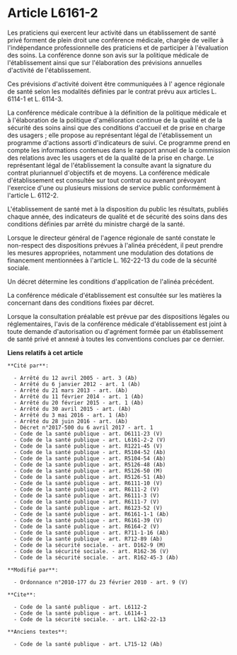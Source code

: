 # Article L6161-2

Les praticiens qui exercent leur activité dans un établissement de santé privé forment de plein droit une conférence
médicale, chargée de veiller à l'indépendance professionnelle des praticiens et de participer à l'évaluation des soins. La
conférence donne son avis sur la politique médicale de l'établissement ainsi que sur l'élaboration des prévisions annuelles
d'activité de l'établissement. 

Ces prévisions d'activité doivent être communiquées à l'     agence régionale de santé selon les modalités définies par le
contrat prévu aux articles L. 6114-1 et L. 6114-3. 

La conférence médicale contribue à la définition de la politique médicale et à l'élaboration de la politique d'amélioration
continue de la qualité et de la sécurité des soins ainsi que des conditions d'accueil et de prise en charge des usagers ;
elle propose au représentant légal de l'établissement un programme d'actions assorti d'indicateurs de suivi. Ce programme
prend en compte les informations contenues dans le rapport annuel de la commission des relations avec les usagers et de la
qualité de la prise en charge. Le représentant légal de l'établissement la consulte avant la signature du contrat pluriannuel
d'objectifs et de moyens. La conférence médicale d'établissement est consultée sur tout contrat ou avenant prévoyant
l'exercice d'une ou plusieurs missions de service public conformément à l'article L. 6112-2.

L'établissement de santé met à la disposition du public les résultats, publiés chaque année, des indicateurs de qualité et de
sécurité des soins dans des conditions définies par arrêté du ministre chargé de la santé. 

Lorsque le directeur général de l'agence régionale de santé constate le non-respect des dispositions prévues à l'alinéa
précédent, il peut prendre les mesures appropriées, notamment une modulation des dotations de financement mentionnées à
l'article L. 162-22-13 du code de la sécurité sociale. 

Un décret détermine les conditions d'application de l'alinéa précédent. 

La conférence médicale d'établissement est consultée sur les matières la concernant dans des conditions fixées par décret. 

Lorsque la consultation préalable est prévue par des dispositions légales ou réglementaires, l'avis de la conférence médicale
d'établissement est joint à toute demande d'autorisation ou d'agrément formée par un établissement de santé privé et annexé à
toutes les conventions conclues par ce dernier.

**Liens relatifs à cet article**

	**Cité par**:

	  - Arrêté du 12 avril 2005 - art. 3 (Ab)
	  - Arrêté du 6 janvier 2012 - art. 1 (Ab)
	  - Arrêté du 21 mars 2013 - art. (Ab)
	  - Arrêté du 11 février 2014 - art. 1 (Ab)
	  - Arrêté du 20 février 2015 - art. 1 (Ab)
	  - Arrêté du 30 avril 2015 - art. (Ab)
	  - Arrêté du 3 mai 2016 - art. 1 (Ab)
	  - Arrêté du 28 juin 2016 - art. (Ab)
	  - Décret n°2017-500 du 6 avril 2017 - art. 1
	  - Code de la santé publique - art. D6111-23 (V)
	  - Code de la santé publique - art. L6161-2-2 (V)
	  - Code de la santé publique - art. R1221-45 (V)
	  - Code de la santé publique - art. R5104-52 (Ab)
	  - Code de la santé publique - art. R5104-54 (Ab)
	  - Code de la santé publique - art. R5126-48 (Ab)
	  - Code de la santé publique - art. R5126-50 (M)
	  - Code de la santé publique - art. R5126-51 (Ab)
	  - Code de la santé publique - art. R6111-10 (V)
	  - Code de la santé publique - art. R6111-2 (V)
	  - Code de la santé publique - art. R6111-3 (V)
	  - Code de la santé publique - art. R6111-7 (V)
	  - Code de la santé publique - art. R6123-52 (V)
	  - Code de la santé publique - art. R6161-1-1 (Ab)
	  - Code de la santé publique - art. R6161-39 (V)
	  - Code de la santé publique - art. R6164-2 (V)
	  - Code de la santé publique - art. R711-1-16 (Ab)
	  - Code de la santé publique - art. R712-89 (Ab)
	  - Code de la sécurité sociale. - art. D162-9 (M)
	  - Code de la sécurité sociale. - art. R162-36 (V)
	  - Code de la sécurité sociale. - art. R162-45-3 (Ab)

	**Modifié par**:

	  - Ordonnance n°2010-177 du 23 février 2010 - art. 9 (V)

	**Cite**:

	  - Code de la santé publique - art. L6112-2
	  - Code de la santé publique - art. L6114-1
	  - Code de la sécurité sociale. - art. L162-22-13

	**Anciens textes**:

	  - Code de la santé publique - art. L715-12 (Ab)
